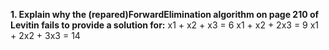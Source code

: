 **1. Explain why the (repared)ForwardElimination algorithm on page 210 of Levitin fails to provide a solution for:**
    x1 + x2 + x3 = 6
    x1 + x2 + 2x3 = 9
    x1 + 2x2 + 3x3 = 14
